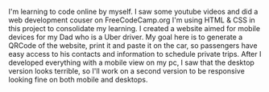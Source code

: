 I'm learning to code online by myself. I saw some youtube videos and did a web development couser on FreeCodeCamp.org
I'm using HTML & CSS in this project to consolidate my learning.
I created a website aimed for mobile devices for my Dad who is a Uber driver.
My goal here is to generate a QRCode of the website, print it and paste it on the car, so passengers have easy access to his contacts and information to schedule private trips.
After I developed everything with a mobile view on my pc, I saw that the desktop version looks terrible, so I'll work on a second version to be responsive looking fine on both mobile and desktops.
